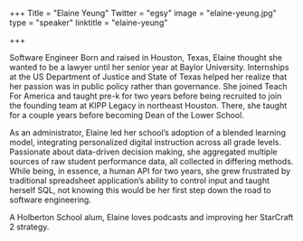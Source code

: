 +++
Title = "Elaine Yeung"
Twitter = "egsy"
image = "elaine-yeung.jpg"
type = "speaker"
linktitle = "elaine-yeung"

+++

Software Engineer
Born and raised in Houston, Texas, Elaine thought she wanted to be a lawyer until her senior year at Baylor University. Internships at the US Department of Justice and State of Texas helped her realize that her passion was in public policy rather than governance. She joined Teach For America and taught pre-k for two years before being recruited to join the founding team at KIPP Legacy in northeast Houston. There, she taught for a couple years before becoming Dean of the Lower School.

As an administrator, Elaine led her school’s adoption of a blended learning model, integrating personalized digital instruction across all grade levels. Passionate about data-driven decision making, she aggregated multiple sources of raw student performance data, all collected in differing methods. While being, in essence, a human API for two years, she grew frustrated by traditional spreadsheet application’s ability to control input and taught herself SQL, not knowing this would be her first step down the road to software engineering.

A Holberton School alum, Elaine loves podcasts and improving her StarCraft 2 strategy. 